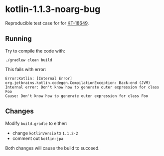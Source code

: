# kotlin-1.1.3-noarg-bug

Reproducible test case for for [KT-18649](https://youtrack.jetbrains.com/issue/KT-18649).

## Running

Try to compile the code with:

```shell
./gradlew clean build
```

This fails with error:

```
Error:Kotlin: [Internal Error] org.jetbrains.kotlin.codegen.CompilationException: Back-end (JVM) Internal error: Don't know how to generate outer expression for class Foo
Cause: Don't know how to generate outer expression for class Foo
```

## Changes

Modify `build.gradle` to either:

- change `kotlinVersio` to `1.1.2-2`
- comment out `kotlin-jpa`

Both changes will cause the build to succeed.
